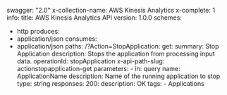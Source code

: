 swagger: "2.0"
x-collection-name: AWS Kinesis Analytics
x-complete: 1
info:
  title: AWS Kinesis Analytics API
  version: 1.0.0
schemes:
- http
produces:
- application/json
consumes:
- application/json
paths:
  /?Action=StopApplication:
    get:
      summary: Stop Application
      description: Stops the application from processing input data.
      operationId: stopApplication
      x-api-path-slug: actionstopapplication-get
      parameters:
      - in: query
        name: ApplicationName
        description: Name of the running application to stop
        type: string
      responses:
        200:
          description: OK
      tags:
      - Applications